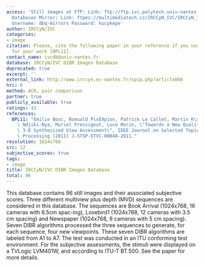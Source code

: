 ```yaml
---
access: 'Still images at FTP: Link: ftp://ftp.ivc.polytech.univ-nantes.fr/IRCCyN_IVC_DIBR_Images/  Qualinet
  Databases Mirror: Link: ftpes://multimediatech.cz/IRCCyN_IVC/IRCCyN_IVC_DIBR_Images
  Username: dbq-mirrors Password: kucykepe'
author: IRCCyN/IVC
categories:
- image
citation: Please, cite the following paper in your reference if you use this database
  for your work [BPL11].
contact_name: ivcdb@univ-nantes.fr
database: IRCCyN/IVC DIBR Images Database
deprecated: true
excerpt: ''
external_link: http://www.irccyn.ec-nantes.fr/spip.php?article866
hrc: 8
method: ACR, pair comparison
partner: true
publicly_available: true
ratings: 43
references:
  BPL11: "Emilie Bosc, Romuald P\xE9pion, Patrick Le Callet, Martin K\xF6ppel, Patrick\
    \ Ndjiki-Nya, Muriel Pressigout, Luce Morin, \"Towards a New Quality Metric for\
    \ 3-D Synthesized View Assessment\", IEEE Journal on Selected Topics in Signal\
    \ Processing (2011) J-STSP-ETVC-00048-2011."
resolution: 1024x768
src: 12
subjective_scores: true
tags:
- image
title: IRCCyN/IVC DIBR Images Database
total: 96
---
```


This database contains 96 still images and their associated subjective scores. Three different multiview plus depth (MVD) sequences are considered in this database. The sequences are Book Arrival (1024x768, 16 cameras with 6.5cm spac-ing), Lovebird1 (1024x768, 12 cameras with 3.5 cm spacing) and Newspaper (1024x768, 9 cameras with 5 cm spacing). Seven DIBR algorithms processed the three sequences to generate, for each sequence, four new viewpoints. These seven DIBR algorithms are labeled from A1 to A7. The test was conducted in an ITU conforming test environment. For the subjective assessments, the stimuli were displayed on a TVLogic LVM401W, and according to ITU-T BT.500. See the paper for more details.